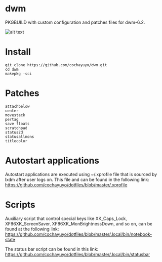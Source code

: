 # dwm
PKGBUILD with custom configuration and patches files for dwm-6.2.

![alt text](https://github.com/cochayuyo/dwm/blob/master/screenshot.png)


# Install
```
git clone https://github.com/cochayuyo/dwm.git
cd dwm
makepkg -sci
```
# Patches
```
attachbelow
center
movestack
pertag
save floats
scratchpad
status2d
statusallmons
titlecolor
```
# Autostart applications
Autostart applications are executed using ~/.xprofile file that is sourced by lxdm after user logs on. This file and can be found in the following link: https://github.com/cochayuyo/dotfiles/blob/master/.xprofile

# Scripts
Auxiliary script that control special keys like XK_Caps_Lock, XF86XK_ScreenSaver, XF86XK_MonBrightnessDown, and so on, can be found at the following link: https://github.com/cochayuyo/dotfiles/blob/master/.local/bin/notebook-state

The status bar script can be found in this link: https://github.com/cochayuyo/dotfiles/blob/master/.local/bin/statusbar
